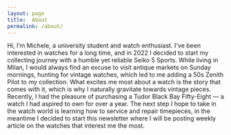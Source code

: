 ```yaml
---
layout: page
title:  About
permalink: /about/
---
```


Hi, I’m Michele, a university student and watch enthusiast. I've been interested in watches for a long time, and in 2022 I decided to start my collecting journey with a humble yet reliable Seiko 5 Sports. While living in Milan, I would always find an excuse to visit antique markets on Sunday mornings, hunting for vintage watches, which led to me adding a 50s Zenith Pilot to my collection. What excites me most about a watch is the story that comes with it, which is why I naturally gravitate towards vintage pieces. Recently, I had the pleasure of purchasing a Tudor Black Bay Fifty-Eight — a watch I had aspired to own for over a year. The next step I hope to take in the watch world is learning how to service and repair timepieces, in the meantime I decided to start this newsletter where I will be posting weekly article on the watches that interest me the most.